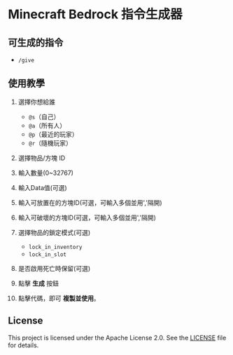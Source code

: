 # **Minecraft Bedrock 指令生成器**

## **可生成的指令**
- `/give`

## **使用教學**
1. 選擇你想給誰
   - `@s`（自己）
   - `@a`（所有人）
   - `@p`（最近的玩家）
   - `@r`（隨機玩家）
2. 選擇物品/方塊 ID
3. 輸入數量(0~32767)
4. 輸入Data值(可選)
5. 輸入可放置在的方塊ID(可選，可輸入多個並用','隔開)
6. 輸入可破壞的方塊ID(可選，可輸入多個並用','隔開)
7. 選擇物品的鎖定模式(可選)
   - `lock_in_inventory`
   - `lock_in_slot`

8. 是否啟用死亡時保留(可選)
9. 點擊 **生成** 按鈕
10. 點擊代碼，即可 **複製並使用**。

## License
This project is licensed under the Apache License 2.0. See the [LICENSE](./LICENSE) file for details.

